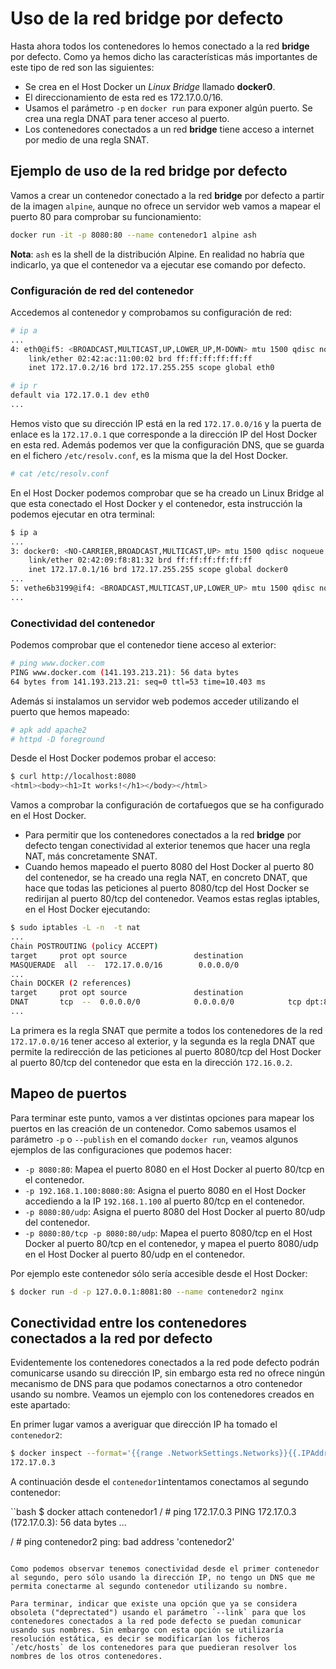 # Uso de la red bridge por defecto

Hasta ahora todos los contenedores lo hemos conectado a la red **bridge** por defecto. Como ya hemos dicho las características más importantes de este tipo de red son las siguientes:
    
* Se crea en el Host Docker un *Linux Bridge* llamado **docker0**.
* El direccionamiento de esta red es 172.17.0.0/16.
* Usamos el parámetro `-p` en `docker run` para exponer algún puerto. Se crea una regla DNAT para tener acceso al puerto.
* Los contenedores conectados a un red **bridge** tiene acceso a internet por medio de una regla SNAT.

## Ejemplo de uso de la red bridge por defecto

Vamos a crear un contenedor conectado a la red **bridge** por defecto a partir de la imagen `alpine`, aunque no ofrece un servidor web vamos a mapear el puerto 80 para comprobar su funcionamiento:

```bash
docker run -it -p 8080:80 --name contenedor1 alpine ash
```

**Nota**: `ash` es la shell de la distribución Alpine. En realidad no habría que indicarlo, ya que el contenedor va a ejecutar ese comando por defecto.

### Configuración de red del contenedor

Accedemos al contenedor y comprobamos su configuración de red:

```bash
# ip a
...
4: eth0@if5: <BROADCAST,MULTICAST,UP,LOWER_UP,M-DOWN> mtu 1500 qdisc noqueue state UP 
    link/ether 02:42:ac:11:00:02 brd ff:ff:ff:ff:ff:ff
    inet 172.17.0.2/16 brd 172.17.255.255 scope global eth0

# ip r
default via 172.17.0.1 dev eth0
...
```

Hemos visto que su dirección IP está en la red `172.17.0.0/16` y la puerta de enlace es la `172.17.0.1` que corresponde a la dirección IP del Host Docker en esta red. Además podemos ver que la configuración DNS, que se guarda en el fichero `/etc/resolv.conf`, es la misma que la del Host Docker.

```bash
# cat /etc/resolv.conf
```

En el Host Docker podemos comprobar que se ha creado un Linux Bridge al que esta conectado el Host Docker y el contenedor, esta instrucción la podemos ejecutar en otra terminal:

```bash
$ ip a
...
3: docker0: <NO-CARRIER,BROADCAST,MULTICAST,UP> mtu 1500 qdisc noqueue state DOWN group default 
    link/ether 02:42:09:f8:81:32 brd ff:ff:ff:ff:ff:ff
    inet 172.17.0.1/16 brd 172.17.255.255 scope global docker0
...
5: vethe6b3199@if4: <BROADCAST,MULTICAST,UP,LOWER_UP> mtu 1500 qdisc noqueue master docker0 state UP group default
...
```

### Conectividad del contenedor

Podemos comprobar que el contenedor tiene acceso al exterior:

```bash
# ping www.docker.com
PING www.docker.com (141.193.213.21): 56 data bytes
64 bytes from 141.193.213.21: seq=0 ttl=53 time=10.403 ms
```

Además si instalamos un servidor web podemos acceder utilizando el puerto que hemos mapeado:

```bash
# apk add apache2
# httpd -D foreground
```

Desde el Host Docker podemos probar el acceso:

```bash
$ curl http://localhost:8080
<html><body><h1>It works!</h1></body></html>
```

Vamos a comprobar la configuración de cortafuegos que se ha configurado en el Host Docker. 

* Para permitir que los contenedores conectados a la red **bridge** por defecto tengan conectividad al exterior tenemos que hacer una regla NAT, más concretamente SNAT. 
* Cuando hemos mapeado el puerto 8080 del Host Docker al puerto 80 del contenedor, se ha creado una regla NAT, en concreto DNAT, que hace que todas las peticiones al puerto 8080/tcp del Host Docker se redirijan al puerto 80/tcp del contenedor. Veamos estas reglas iptables, en el Host Docker ejecutando:

```bash
$ sudo iptables -L -n  -t nat
... 
Chain POSTROUTING (policy ACCEPT)
target     prot opt source               destination         
MASQUERADE  all  --  172.17.0.0/16        0.0.0.0/0 
...
Chain DOCKER (2 references)
target     prot opt source               destination         
DNAT       tcp  --  0.0.0.0/0            0.0.0.0/0            tcp dpt:8080 to:172.17.0.2:80
...
```

La primera es la regla SNAT que permite a todos los contenedores de la red `172.17.0.0/16` tener acceso al exterior, y la segunda es la regla DNAT que permite la redirección de las peticiones al puerto 8080/tcp del Host Docker al puerto 80/tcp del contenedor que esta en la dirección `172.16.0.2`.

## Mapeo de puertos

Para terminar este punto, vamos a ver distintas opciones para mapear los puertos en las creación de un contenedor. Como sabemos usamos el parámetro `-p` o `--publish` en el comando `docker run`, veamos algunos ejemplos de las configuraciones que podemos hacer:

* `-p 8080:80`: Mapea el puerto 8080 en el Host Docker al puerto 80/tcp en el contenedor.
* `-p 192.168.1.100:8080:80`: Asigna el puerto 8080 en el Host Docker accediendo a la IP `192.168.1.100` al puerto 80/tcp en el contenedor.
* `-p 8080:80/udp`: Asigna el puerto 8080 del Host Docker al puerto 80/udp del contenedor.
* `-p 8080:80/tcp -p 8080:80/udp`: Mapea el puerto 8080/tcp en el Host Docker al puerto 80/tcp en el contenedor, y mapea el puerto 8080/udp en el Host Docker al puerto 80/udp en el contenedor.

Por ejemplo este contenedor sólo sería accesible desde el Host Docker:

```bash
$ docker run -d -p 127.0.0.1:8081:80 --name contenedor2 nginx
```

## Conectividad entre los contenedores conectados a la red por defecto

Evidentemente los contenedores conectados a la red pode defecto podrán comunicarse usando su dirección IP, sin embargo esta red no ofrece ningún mecanismo de DNS para que podamos conectarnos a otro contenedor usando su nombre. Veamos un ejemplo con los contenedores creados en este apartado:

En primer lugar vamos a averiguar que dirección IP ha tomado el `contenedor2`:

```bash
$ docker inspect --format='{{range .NetworkSettings.Networks}}{{.IPAddress}}{{end}}' contenedor2
172.17.0.3
```

A continuación desde el `contenedor1`intentamos conectamos al segundo contenedor:

``bash
$ docker attach contenedor1
/ # ping 172.17.0.3
PING 172.17.0.3 (172.17.0.3): 56 data bytes
...

/ # ping contenedor2
ping: bad address 'contenedor2'
```

Como podemos observar tenemos conectividad desde el primer contenedor al segundo, pero sólo usando la dirección IP, no tengo un DNS que me permita conectarme al segundo contenedor utilizando su nombre.

Para terminar, indicar que existe una opción que ya se considera obsoleta ("deprectated") usando el parámetro `--link` para que los contenedores conectados a la red pode defecto se puedan comunicar usando sus nombres. Sin embargo con esta opción se utilizaría resolución estática, es decir se modificarían los ficheros `/etc/hosts` de los contenedores para que puedieran resolver los nombres de los otros contenedores.